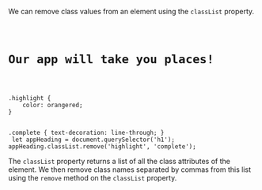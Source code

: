 We can remove class values from an
element using the `classList` property.

<Editor lang="javascript">
<code>
<panel lang="html">
<h1 class = "highlight complete">Our app will take you places!</h1>
</panel>
<panel lang="css">
.highlight {
    color: orangered;
}

.complete {
    text-decoration: line-through;
}
</panel>
<panel lang="javascript">
let appHeading = document.querySelector('h1');
appHeading.classList.remove('highlight', 'complete');
</panel>
</code>
</Editor>

The `classList` property returns a list
of all the class attributes of the element.
We then remove class names separated by commas
from this list using the
`remove` method on the `classList` property.
